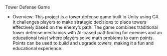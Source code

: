 Tower Defense Game 
- Overview:
  This project is a tower defense game built in Unity using C#. It challenges players to make strategic decisions to place towers effectively based on the enemy’s path. The game combines traditional tower defense mechanics with AI-based pathfinding for enemies and an educational twist where players solve math problems to earn points. Points can be used to build and upgrade towers, making it a fun and educational experience. 

